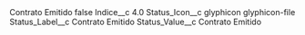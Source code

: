 <?xml version="1.0" encoding="UTF-8"?>
<CustomMetadata xmlns="http://soap.sforce.com/2006/04/metadata" xmlns:xsi="http://www.w3.org/2001/XMLSchema-instance" xmlns:xsd="http://www.w3.org/2001/XMLSchema">
    <label>Contrato Emitido</label>
    <protected>false</protected>
    <values>
        <field>Indice__c</field>
        <value xsi:type="xsd:double">4.0</value>
    </values>
    <values>
        <field>Status_Icon__c</field>
        <value xsi:type="xsd:string">glyphicon glyphicon-file</value>
    </values>
    <values>
        <field>Status_Label__c</field>
        <value xsi:type="xsd:string">Contrato Emitido</value>
    </values>
    <values>
        <field>Status_Value__c</field>
        <value xsi:type="xsd:string">Contrato Emitido</value>
    </values>
</CustomMetadata>
